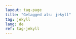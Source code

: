 ```yaml
---
layout: tag-page
title: "Getagged als: jekyll"  
tag: jekyll
lang: de
ref: tag-jekyll
---
```

